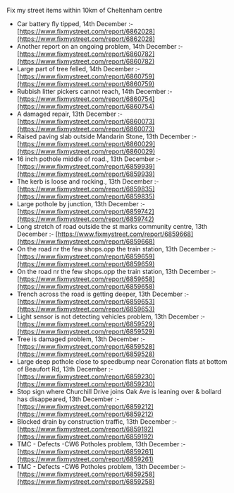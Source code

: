 Fix my street items within 10km of Cheltenham centre

<!-- fix_marker starts -->

- Car battery fly tipped, 14th December :- [https://www.fixmystreet.com/report/6862028](https://www.fixmystreet.com/report/6862028)
- Another report on an ongoing problem, 14th December :- [https://www.fixmystreet.com/report/6860782](https://www.fixmystreet.com/report/6860782)
- Large part of tree felled, 14th December :- [https://www.fixmystreet.com/report/6860759](https://www.fixmystreet.com/report/6860759)
- Rubbish litter pickers cannot reach, 14th December :- [https://www.fixmystreet.com/report/6860754](https://www.fixmystreet.com/report/6860754)
- A damaged repair, 13th December :- [https://www.fixmystreet.com/report/6860073](https://www.fixmystreet.com/report/6860073)
- Raised paving slab outside Mandarin Stone, 13th December :- [https://www.fixmystreet.com/report/6860029](https://www.fixmystreet.com/report/6860029)
- 16 inch pothole middle of road., 13th December :- [https://www.fixmystreet.com/report/6859939](https://www.fixmystreet.com/report/6859939)
- The kerb is loose and rocking., 13th December :- [https://www.fixmystreet.com/report/6859835](https://www.fixmystreet.com/report/6859835)
- Large pothole by junction, 13th December :- [https://www.fixmystreet.com/report/6859742](https://www.fixmystreet.com/report/6859742)
- Long stretch of road outside the st marks community centre, 13th December :- [https://www.fixmystreet.com/report/6859668](https://www.fixmystreet.com/report/6859668)
- On the road nr the few shops.opp the train station, 13th December :- [https://www.fixmystreet.com/report/6859659](https://www.fixmystreet.com/report/6859659)
- On the road nr the few shops.opp the train station, 13th December :- [https://www.fixmystreet.com/report/6859658](https://www.fixmystreet.com/report/6859658)
- Trench across the road is getting deeper, 13th December :- [https://www.fixmystreet.com/report/6859653](https://www.fixmystreet.com/report/6859653)
- Light sensor is not detecting vehicles problem, 13th December :- [https://www.fixmystreet.com/report/6859529](https://www.fixmystreet.com/report/6859529)
- Tree is damaged problem, 13th December :- [https://www.fixmystreet.com/report/6859528](https://www.fixmystreet.com/report/6859528)
- Large deep pothole close to speedbump near Coronation flats at bottom of Beaufort Rd, 13th December :- [https://www.fixmystreet.com/report/6859230](https://www.fixmystreet.com/report/6859230)
- Stop sign where Churchill Drive joins Oak Ave is leaning over & bollard has disappeared, 13th December :- [https://www.fixmystreet.com/report/6859212](https://www.fixmystreet.com/report/6859212)
- Blocked drain by construction traffic, 13th December :- [https://www.fixmystreet.com/report/6859192](https://www.fixmystreet.com/report/6859192)
- TMC - Defects -CW6 Potholes  problem, 13th December :- [https://www.fixmystreet.com/report/6859261](https://www.fixmystreet.com/report/6859261)
- TMC - Defects -CW6 Potholes  problem, 13th December :- [https://www.fixmystreet.com/report/6859258](https://www.fixmystreet.com/report/6859258)

<!-- fix_marker ends -->